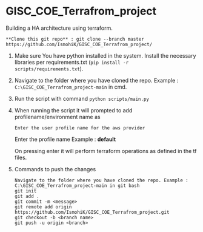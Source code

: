 # GISC_COE_Terrafrom_project
Building a HA architecture using terraform.


```**Clone this git repo** : git clone --branch master https://github.com/IsmohiK/GISC_COE_Terrafrom_project/ ```  

1. Make sure You have python installed in the system. Install the necessary libraries per requirements.txt 
   (`pip install -r scripts/requirements.txt`).

2. Navigate to the folder where you have cloned the repo. Example : `C:\GISC_COE_Terrafrom_project-main` in cmd.
3. Run the script with command `python scripts/main.py`
4. When running the script it will prompted to add profilename/environment name as
   ```
   Enter the user profile name for the aws provider
   ```
   Enter the profile name Example : **default**

   On pressing enter it will perform terraform operations as defined in the tf files.
   
5. Commands to push the changes
   ```
   Navigate to the folder where you have cloned the repo. Example : C:\GISC_COE_Terrafrom_project-main in git bash
   git init
   git add .
   git commit -m <message>
   git remote add origin https://github.com/IsmohiK/GISC_COE_Terrafrom_project.git
   git checkout -b <branch name>
   git push -u origin <branch>
   ```
   

